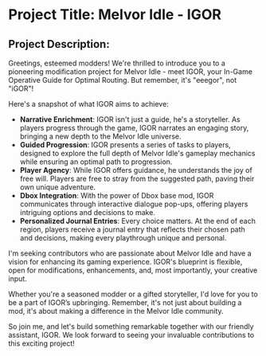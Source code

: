 # Project Title: Melvor Idle - IGOR

## Project Description:

Greetings, esteemed modders! We're thrilled to introduce you to a pioneering modification project for Melvor Idle - meet IGOR, your In-Game Operative Guide for Optimal Routing. But remember, it's "eeegor", not "iGOR"!

Here's a snapshot of what IGOR aims to achieve:

- **Narrative Enrichment**: IGOR isn't just a guide, he's a storyteller. As players progress through the game, IGOR narrates an engaging story, bringing a new depth to the Melvor Idle universe.
- **Guided Progression**: IGOR presents a series of tasks to players, designed to explore the full depth of Melvor Idle's gameplay mechanics while ensuring an optimal path to progression.
- **Player Agency**: While IGOR offers guidance, he understands the joy of free will. Players are free to stray from the suggested path, paving their own unique adventure.
- **Dbox Integration**: With the power of Dbox base mod, IGOR communicates through interactive dialogue pop-ups, offering players intriguing options and decisions to make.
- **Personalized Journal Entries**: Every choice matters. At the end of each region, players receive a journal entry that reflects their chosen path and decisions, making every playthrough unique and personal.

I'm seeking contributors who are passionate about Melvor Idle and have a vision for enhancing its gaming experience. IGOR's blueprint is flexible, open for modifications, enhancements, and, most importantly, your creative input. 

Whether you're a seasoned modder or a gifted storyteller, I'd love for you to be a part of IGOR’s upbringing. Remember, it's not just about building a mod, it's about making a difference in the Melvor Idle community.

So join me, and let's build something remarkable together with our friendly assistant, IGOR. We look forward to seeing your invaluable contributions to this exciting project!

